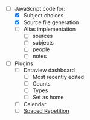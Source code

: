 - [ ] JavaScript code for:
	- [x] Subject choices
	- [x] Source file generation
	- [ ] Alias implementation
		- [ ] sources
		- [ ] subjects
		- [ ] people
		- [ ] notes
- [ ] Plugins
	- [ ] Dataview dashboard
		- [ ] Most recently edited
		- [ ] Counts
		- [ ] Types
		- [ ] Set as home
	- [ ] Calendar
	- [ ] [Spaced Repetition](https://github.com/st3v3nmw/obsidian-spaced-repetition)